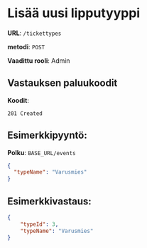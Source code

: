 # Lisää uusi lipputyyppi

**URL**: `/tickettypes`

**metodi**: `POST`

**Vaadittu rooli**: Admin

## Vastauksen paluukoodit

**Koodit**:

`201 Created`

## Esimerkkipyyntö:


**Polku**: `BASE_URL/events`


```json
{ 
  "typeName": "Varusmies"
}

```

## Esimerkkivastaus:


```json
{
    "typeId": 3,
    "typeName": "Varusmies"
}

```
